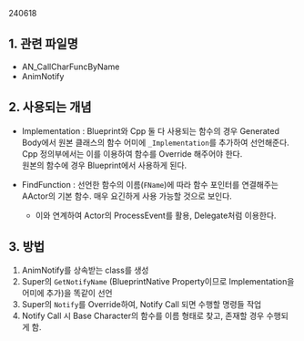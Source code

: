 240618

## 1. 관련 파일명
- AN_CallCharFuncByName
- AnimNotify

## 2. 사용되는 개념
- Implementation : Blueprint와 Cpp 둘 다 사용되는 함수의 경우 Generated Body에서 원본 클래스의 함수 어미에 `_Implementation`를 추가하여 선언해준다.<br>
Cpp 정의부에서는 이를 이용하여 함수를 Override 해주어야 한다.<br>
원본의 함수에 경우 Blueprint에서 사용하게 된다.

- FindFunction : 선언한 함수의 이름(`FName`)에 따라 함수 포인터를 연결해주는 AActor의 기본 함수. 매우 요긴하게 사용 가능할 것으로 보인다.
    - 이와 연계하여 Actor의 ProcessEvent를 활용, Delegate처럼 이용한다.

## 3. 방법
1. AnimNotify를 상속받는 class를 생성
2. Super의 `GetNotifyName` (BlueprintNative Property이므로 Implementation을 어미에 추가)을 똑같이 선언
3. Super의 `Notify`를 Override하여, Notify Call 되면 수행할 명령들 작업
4. Notify Call 시 Base Character의 함수를 이름 형태로 찾고, 존재할 경우 수행되게 함.